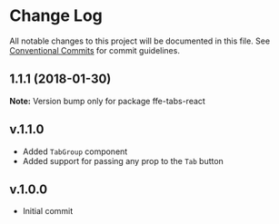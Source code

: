 # Change Log

All notable changes to this project will be documented in this file.
See [Conventional Commits](https://conventionalcommits.org) for commit guidelines.

<a name="1.1.1"></a>
## 1.1.1 (2018-01-30)




**Note:** Version bump only for package ffe-tabs-react

## v.1.1.0
* Added `TabGroup` component
* Added support for passing any prop to the `Tab` button

## v.1.0.0
* Initial commit
